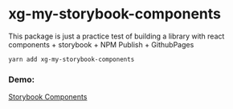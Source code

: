 # xg-my-storybook-components

This package is just a practice test of building a library with react components + storybook + NPM Publish + GithubPages

```
yarn add xg-my-storybook-components
```

### Demo:
[Storybook Components](https://xavitechec.github.io/story-book-react-pro/?path=/story/example-introduction--page)
